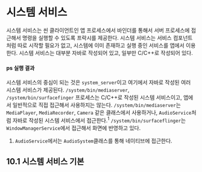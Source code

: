 # 시스템 서비스
시스템 서비스는 씬 클라이언트인 앱 프로세스에서 바인더를 통해서 서버 프로세스에 접근해서 명령을 실행할 수 있도록 프락시를 제공한다. 시스템 서비스는 서비스 컴포넌트처럼 따로 시작할 필요가 없고, 시스템에 이미 존재하고 실행 중인 서비스를 앱에서 이용한다. 시스템 서비스는 대부분 자바로 작성되어 있고, 일부만 C/C++로 작성되어 있다.

#### ps 실행 결과
시스템 서비스의 중심이 되는 것은 `system_server`이고 여기에서 자바로 작성된 여러 시스템 서비스가 제공된다. `/system/bin/mediaserver`, `/system/bin/surfacefinger` 프로세스는 C/C++로 작성된 시스템 서비스이고, 앱에서 일반적으로 직접 접근해서 사용하지는 않는다. `/system/bin/mediaserver`는 `MediaPlayer`, `MediaRecorder`, `Camera` 같은 클래스에서 사용하거나, `AudioService`처럼 자바로 작성된 시스템 서비스에서 접근한다.<sup>1</sup> `/system/bin/surfaceflinger`는 `WindowManagerService`에서 접근해서 화면에 반영하고 있다.

1. `AudioService`에서는 `AudioSystem`클래스를 통해 네이티브에 접근한다.

## 10.1 시스템 서비스 기본
